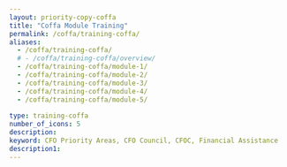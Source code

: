 ```yaml
---
layout: priority-copy-coffa
title: "Coffa Module Training"
permalink: /coffa/training-coffa/
aliases:
  - /coffa/training-coffa/
  # - /coffa/training-coffa/overview/
  - /coffa/training-coffa/module-1/
  - /coffa/training-coffa/module-2/
  - /coffa/training-coffa/module-3/
  - /coffa/training-coffa/module-4/
  - /coffa/training-coffa/module-5/
 
type: training-coffa
number_of_icons: 5
description: 
keyword: CFO Priority Areas, CFO Council, CFOC, Financial Assistance
description1:
---
```




